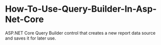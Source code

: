 # How-To-Use-Query-Builder-In-Asp-Net-Core
ASP.NET Core Query Builder control that creates a new report data source and saves it for later use. 
